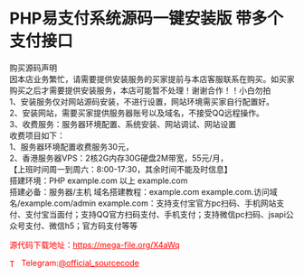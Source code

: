 # PHP易支付系统源码一键安装版 带多个支付接口

购买源码声明<br>因本店业务繁忙，请需要提供安装服务的买家提前与本店客服联系在购买。如买家购买之后才需要提供安装服务，本店可能暂不处理！谢谢合作！！小白勿拍<br>1、安装服务仅对网站源码安装，不进行设置，网站环境需买家自行配置好。<br>2、安装网站，需要买家提供服务器账号以及域名，不接受QQ远程操作。<br>3、收费服务：服务器环境配置、系统安装、网站调试、网站设置<br>收费项目如下：<br>1、服务器环境配置收费服务30元，<br>2、香港服务器VPS：2核2G内存30G硬盘2M带宽，55元/月，<br>【上班时间周一到周六：8:00-17:30，其余时间不能及时信息】<br>搭建环境：PHP example.com 以上 example.com<br>搭建必备：服务器/主机 域名搭建教程：example.com example.com.访问域名/example.com/admin example.com：支持支付宝官方pc扫码、手机网站支付、支付宝当面付；支持QQ官方扫码支付、手机支付；支持微信pc扫码、jsapi公众号支付、微信h5；官方码支付等等<br>


<p style="color: red;">源代码下载地址：<a href="https://mega-file.org/X4aWq" style="color: red;">https://mega-file.org/X4aWq</a></p><p style="color: red;"><img src="https://cdn-icons-png.flaticon.com/512/2111/2111646.png" alt="Telegram Icon" style="width: 16px; vertical-align: middle; margin-right: 5px;">Telegram:<a href="https://t.me/official_sourcecode" style="color: red;">@official_sourcecode</a></p>